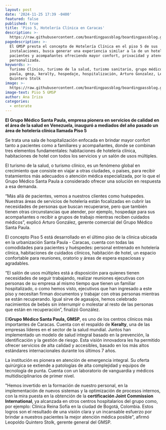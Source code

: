 ```yaml
---
layout: post
date: '2024-11-25 17:39 -0400'
featured: false
published: true
title: 'Piso 5, Hotelería Clínica en Caracas'
description: >-
  https://raw.githubusercontent.com/boardingpassblog/boardingpassblog.github.io/refs/heads/main/assets/images/GMSP.jpg
pagedescription: >-
  El GMSP presta el concepto de Hotelería Clínica en el piso 5 de sus
  instalaciones, busca generar una experiencia similar a la de un hotel a los
  pacientes y acompañantes ofreciendo mayor confort, privacidad y atención
  personalizada.
keywords: >-
  Turismo Clínico, turismo de la salud, turismo sanitario, grupo médico santa
  paula, gmsp, keralty, hospedaje, hospitalización, Arturo Gonzalez, Leopoldo
  Quintero Stolk
image: >-
  https://raw.githubusercontent.com/boardingpassblog/boardingpassblog.github.io/refs/heads/main/assets/images/GMSP.jpg
image-text: Piso 5 GMSP
author: Ana Iriza
categories:
  - enterate
---
```

**El Grupo Médico Santa Paula, empresa pionera en servicios de calidad en el área de la salud en Venezuela, inauguró a mediados del año pasado un área de hotelería clínica llamada Piso 5**

Se trata una sala de hospitalización enfocada en brindar mayor confort tanto a pacientes como a familiares y acompañantes, donde se combinan tres elementos fundamentales: habitaciones de hotelería clínica, habitaciones de hotel con todos los servicios y un salón de usos múltiples.

El turismo de la salud, o turismo clínico, es un fenómeno global en crecimiento que consiste en viajar a otras ciudades, o países, para recibir tratamientos más adecuados o atención médica especializada, por lo que el Grupo Médico Santa Paula a considerado ofrecer una solución en respuesta a esa demanda. 

“Más allá de pacientes, vemos a nuestros clientes como huéspedes. Nuestras áreas de servicios de hotelería están focalizadas en cubrir las necesidades de personas que buscan recuperarse, pero que también tienen otras circunstancias que atender, por ejemplo, hospedaje para sus acompañantes o recibir a grupos de trabajo mientras reciben cuidados médicos”, explicó Arturo González, gerente comercial del Grupo Médico Santa Paula.

El concepto Piso 5 está desarrollado en el último piso de la clínica ubicada en la urbanización Santa Paula - Caracas, cuenta con todas las comodidades para pacientes y huéspedes: personal entrenado en hotelería clínica, habitaciones de cuidados clínicos, habitación de hotel, un espacio confortable para reuniones, oratorio y áreas de espera espaciosas y agradables.

“El salón de usos múltiples está a disposición para quienes tienen necesidades de seguir trabajando, realizar reuniones ejecutivas con personas de su empresa al mismo tiempo que tienen un familiar hospitalizado, o como hemos visto, ejecutivos que han ingresado a este piso y necesitan firman documentos y trabajar con otras personas mientras se están recuperando. Igual sirve de agasajos, hemos celebrado nacimientos de bebés sin interrumpir o molestar al resto de las personas que están en recuperación”, finalizó González.

El**Grupo Médico Santa Paula, GMSP**, es uno de los centros clínicos más importantes de Caracas. Cuenta con el respaldo de **Keralty**, una de las empresas líderes en el sector de la salud mundial. Juntos han implementado un modelo de salud integral basado en la prevención, la identificación y la gestión de riesgo. Esta visión innovadora les ha permitido ofrecer servicios de alta calidad y accesibles, basado en los más altos estándares internacionales durante los últimos 7 años.

La institución es pionera en atención de emergencia integral. Su oferta quirúrgica se extiende a patologías de alta complejidad y equipos de tecnología de punta. Cuenta con un laboratorio de vanguardia y médicos multidisciplinarios de primer nivel. 

"Hemos invertido en la formación de nuestro personal, en la implementación de nuevos sistemas y la optimización de procesos internos, con la mira puesta en la obtención de la **certificación Joint Commission International**, ya alcanzada en otros centros hospitalarios del grupo como, por ejemplo: Clínica Reina Sofía en la ciudad de Bogotá, Colombia. Estos logros son el resultado de una visión clara y un incansable esfuerzo por brindar a nuestros pacientes la mejor atención médica posible", afirmó Leopoldo Quintero Stolk, gerente general del GMSP.
